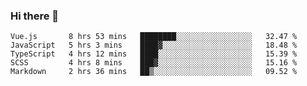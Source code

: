 ### Hi there 👋

<!--
**xin-code/Xin-code** is a ✨ _special_ ✨ repository because its `README.md` (this file) appears on your GitHub profile.

Here are some ideas to get you started:
<!--START_SECTION:waka-->
```text
Vue.js       8 hrs 53 mins   ████████░░░░░░░░░░░░░░░░░   32.47 % 
JavaScript   5 hrs 3 mins    ████▓░░░░░░░░░░░░░░░░░░░░   18.48 % 
TypeScript   4 hrs 12 mins   ████░░░░░░░░░░░░░░░░░░░░░   15.39 % 
SCSS         4 hrs 8 mins    ███▓░░░░░░░░░░░░░░░░░░░░░   15.16 % 
Markdown     2 hrs 36 mins   ██▒░░░░░░░░░░░░░░░░░░░░░░   09.52 % 
```
<!--END_SECTION:waka-->

